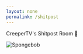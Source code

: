```yaml
---
layout: none
permalink: /shitpost
---
```

CreeperTV's Shitpost Room 🥶

![Spongebob](https://media1.tenor.com/m/yPvY5AO8tWoAAAAd/arabic-spongebob.gif)
